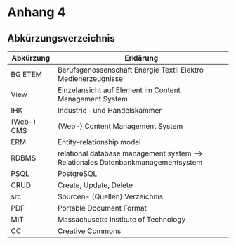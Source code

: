# Anhang 4

## Abkürzungsverzeichnis
| Abkürzung  | Erklärung                                                                       |
|------------|---------------------------------------------------------------------------------|
| BG ETEM    | Berufsgenossenschaft Energie Textil Elektro Medienerzeugnisse                   |
| View       | Einzelansicht auf Element im Content Management System                          |
| IHK        | Industrie- und Handelskammer                                                    |
| (Web-) CMS | (Web-) Content Management System                                                |
| ERM        | Entity–relationship model                                                       |
| RDBMS      | relational database management system —> Relationales Datenbankmanagementsystem |
| PSQL       | PostgreSQL                                                                      |
| CRUD       | Create, Update, Delete                                                          |
| src        | Sourcen- (Quellen) Verzeichnis                                                  |
| PDF        | Portable Document Format                                                        |
| MIT        | Massachusetts Institute of Technology                                           |
| CC         | Creative Commons                                                                |

